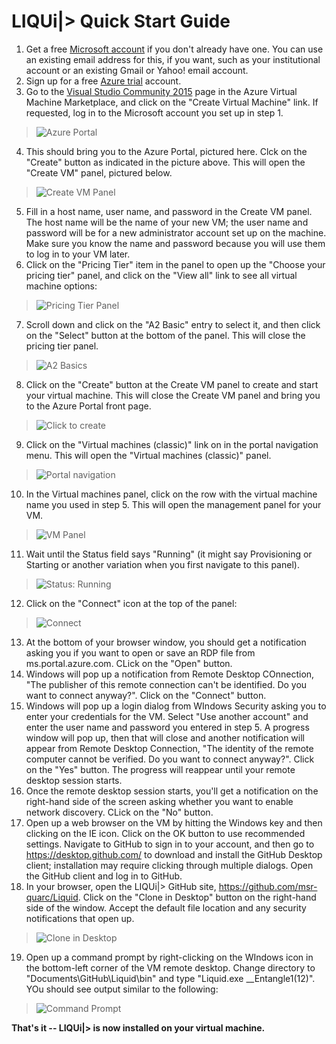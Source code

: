 # LIQUi|> Quick Start Guide

1. Get a free [Microsoft account](http://windows.microsoft.com/en-US/windows-live/sign-up-create-account-how) if you don't already have one. You can use an existing email address for this, if you want, such as your institutional account or an existing Gmail or Yahoo! email account.
2. Sign up for a free [Azure trial](https://azure.microsoft.com/en-us/pricing/free-trial/) account.
3. Go to the [Visual Studio Community 2015](http://azure.microsoft.com/en-us/marketplace/partners/microsoft/visualstudiocommunity2015withazuresdk27onwindowsserver2012r2/) page in the Azure Virtual Machine Marketplace, and click on the "Create Virtual Machine" link. If requested, log in to the Microsoft account you set up in step 1.
> ![Azure Portal](/img/CreateVM.jpg)
4. This should bring you to the Azure Portal, pictured here. Clck on the "Create" button as indicated in the picture above. This will open the "Create VM" panel, pictured below.
> ![Create VM Panel](/img/CreateVMPanel.jpg)
5. Fill in a host name, user name, and password in the Create VM panel. The host name will be the name of your new VM; the user name and password will be for a new administrator account set up on the machine. Make sure you know the name and password because you will use them to log in to your VM later.
6. Click on the "Pricing Tier" item in the panel to open up the "Choose your pricing tier" panel, and click on the "View all" link to see all virtual machine options:
> ![Pricing Tier Panel](/img/PricingTierPanel.jpg)
7. Scroll down and click on the "A2 Basic" entry to select it, and then click on the "Select" button at the bottom of the panel. This will close the pricing tier panel.
> ![A2 Basics](/img/SelectA2Basic.jpg)
8. Click on the "Create" button at the Create VM panel to create and start your virtual machine. This will close the Create VM panel and bring you to the Azure Portal front page.
> ![Click to create](/img/ClickToCreate.jpg)
9. Click on the "Virtual machines (classic)" link on in the portal navigation menu. This will open the "Virtual machines (classic)" panel.
> ![Portal navigation](/img/PortalNav.jpg)
10. In the Virtual machines panel, click on the row with the virtual machine name you used in step 5. This will open the management panel for your VM.
> ![VM Panel](/img/VMPanel.jpg)
11. Wait until the Status field says "Running" (it might say Provisioning or Starting or another variation when you first navigate to this panel).
> ![Status: Running](/img/StatusRunning.jpg)
12. Click on the "Connect" icon at the top of the panel:
> ![Connect](/img/Connect.jpg)
13. At the bottom of your browser window, you should get a notification asking you if you want to open or save an RDP file from ms.portal.azure.com. CLick on the "Open" button.
14. Windows will pop up a notification from Remote Desktop COnnection, "The publisher of this remote connection can't be identified. Do you want to connect anyway?". Click on the "Connect" button.
15. Windows will pop up a login dialog from WIndows Security asking you to enter your credentials for the VM. Select "Use another account" and enter the user name and password you entered in step 5. A progress window will pop up, then that will close and another notification will appear from Remote Desktop Connection, "The identity of the remote computer cannot be verified. Do you want to connect anyway?". Click on the "Yes" button. The progress will reappear until your remote desktop session starts.
16. Once the remote desktop session starts, you'll get a notification on the right-hand side of the screen asking whether you want to enable network discovery. CLick on the "No" button.
17. Open up a web browser on the VM by hitting the Windows key and then clicking on the IE icon. Click on the OK button to use recommended settings. Navigate to GitHub to sign in to your account, and then go to https://desktop.github.com/ to download and install the GitHub Desktop client; installation may require clicking through multiple dialogs. Open the GitHub client and log in to GitHub.
18. In your browser, open the LIQUi|> GitHub site, https://github.com/msr-quarc/Liquid. Click on the "Clone in Desktop" button on the right-hand side of the window. Accept the default file location and any security notifications that open up.
> ![Clone in Desktop](/img/CloneInDesktop.jpg)
19. Open up a command prompt by right-clicking on the WIndows icon in the bottom-left corner of the VM remote desktop. Change directory to "Documents\GitHub\Liquid\bin" and type "Liquid.exe __Entangle1(12)". YOu should see output similar to the following:
> ![Command Prompt](/img/Command.jpg)

**That's it -- LIQUi|> is now installed on your virtual machine.**


